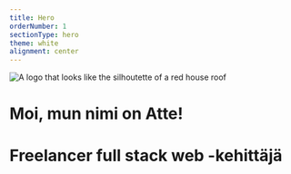 ```yaml
---
title: Hero
orderNumber: 1
sectionType: hero
theme: white
alignment: center
---
```

![A logo that looks like the silhoutette of a red house roof](/img/punainentupalogo.svg)

# Moi, mun nimi on Atte!

# Freelancer full stack web -kehittäjä
